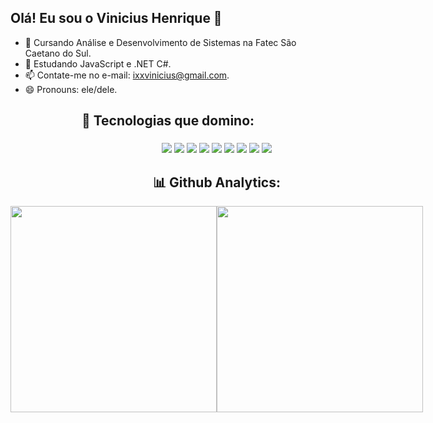 ## Olá! Eu sou o Vinicius Henrique 👋

- 🔭 Cursando Análise e Desenvolvimento de Sistemas na Fatec São Caetano do Sul.
- 🌱 Estudando JavaScript e .NET C#.
- 📫 Contate-me no e-mail: ixxvinicius@gmail.com.
- 😄 Pronouns: ele/dele.


 <h2 align="center"> 🔧 Tecnologias que domino: </h2>
 <h3></h3><div style="display:flex; justify-content:space-beetwen;">
 <div align="center">
  
 <img src="https://img.shields.io/badge/.NET-4223d6?style=for-the-badge&logo=.NET&logoColor=white">
 <img src="https://img.shields.io/badge/C%23-008000?style=for-the-badge&logo=Csharp&logoColor=white">
  <img src="https://img.shields.io/badge/React-20232A?style=for-the-badge&logo=react&logoColor=61DAFB">
 <img src="https://img.shields.io/badge/JavaScript-F7DF1E?style=for-the-badge&logo=javascript&logoColor=black">
 <img src="https://img.shields.io/badge/HTML5-E34F26?style=for-the-badge&logo=html5&logoColor=white">
 <img src="https://img.shields.io/badge/CSS3-1572B6?style=for-the-badge&logo=css3&logoColor=white">
 
  <img src="https://img.shields.io/badge/Sass-CC6699?style=for-the-badge&logo=sass&logoColor=white">
 <img src="https://img.shields.io/badge/GitHub-100000?style=for-the-badge&logo=github&logoColor=white">
  <img src="https://img.shields.io/badge/Sql%20Server-CC2927?style=for-the-badge&logo=microsoft-sql-server&logoColor=white">
  
   <h2 align="center"> 📊 Github Analytics: </h2>
  <div style="display:flex; justify-content:space-beetwen;">
  <img width="330em" align="center" src="https://github-readme-stats.vercel.app/api?username=Vinihgv&show_icons=true&theme=tokyonight">
  <img width="330em" align="center" src="https://github-readme-stats.vercel.app/api/top-langs/?username=Vinihgv&layout=compact&theme=tokyonight">

 <div/>
